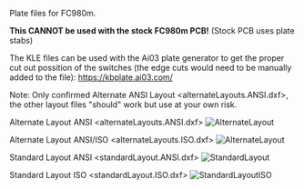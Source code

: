 Plate files for FC980m.  

**This CANNOT be used with the stock FC980m PCB!** (Stock PCB uses plate stabs)

The KLE files can be used with the Ai03 plate generator to get the proper cut out possition of the switches (the edge cuts would need to be manually added to the file): https://kbplate.ai03.com/

Note: Only confirmed Alternate ANSI Layout <alternateLayouts.ANSI.dxf>, the other layout files "should" work but use at your own risk.

Alternate Layout ANSI <alternateLayouts.ANSI.dxf>
![AlternateLayout](https://i.imgur.com/SISiwFW.png)

Alternate Layout ANSI/ISO <alternateLayouts.ISO.dxf>
![AlternateLayout](https://i.imgur.com/MYD6sd8.png)

Standard Layout ANSI <standardLayout.ANSI.dxf>
![StandardLayout](https://i.imgur.com/WT4gVCt.png)

Standard Layout ISO <standardLayout.ISO.dxf>
![StandardLayoutISO](https://i.imgur.com/D0LcjVc.png)

